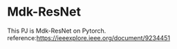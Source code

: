# Mdk-ResNet
This PJ is Mdk-ResNet on Pytorch. reference:https://ieeexplore.ieee.org/document/9234451
